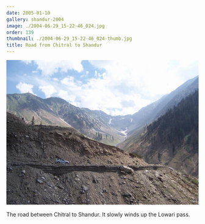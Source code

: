 ```yaml
---
date: 2005-01-10
gallery: shandur-2004
image: ./2004-06-29_15-22-46_024.jpg
order: 139
thumbnail: ./2004-06-29_15-22-46_024-thumb.jpg
title: Road from Chitral to Shandur
---
```


![Road from Chitral to Shandur](./2004-06-29_15-22-46_024.jpg)

The road between Chitral to Shandur. It slowly winds up the Lowari pass.